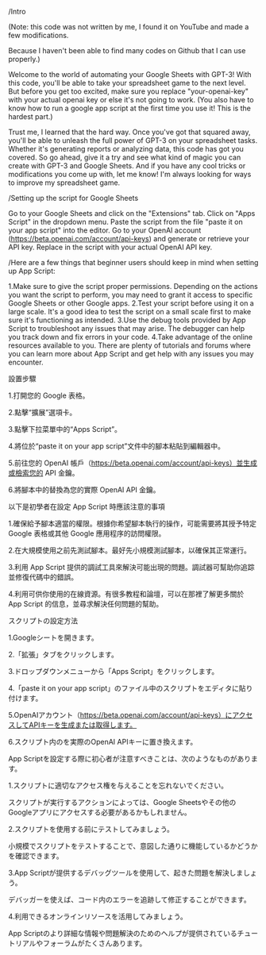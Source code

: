 /Intro

 (Note: this code was not written by me, I found it on YouTube and made a few modifications. 
 
 Because I haven't been able to find many codes on Github that I can use properly.)
 
Welcome to the world of automating your Google Sheets with GPT-3!
With this code, you'll be able to take your spreadsheet game to the next level.
But before you get too excited, make sure you replace "your-openai-key" with your actual openai key or else it's not going to work.
(You also have to know how to run a google app script at the first time you use it! This is the hardest part.)

Trust me, I learned that the hard way.
Once you've got that squared away, you'll be able to unleash the full power of GPT-3 on your spreadsheet tasks.
Whether it's generating reports or analyzing data, this code has got you covered.
So go ahead, give it a try and see what kind of magic you can create with GPT-3 and Google Sheets.
And if you have any cool tricks or modifications you come up with, let me know!
I'm always looking for ways to improve my spreadsheet game.


/Setting up the script for Google Sheets

Go to your Google Sheets and click on the "Extensions" tab.
Click on "Apps Script" in the dropdown menu.
Paste the script from the file "paste it on your app script" into the editor.
Go to your OpenAI account (https://beta.openai.com/account/api-keys) and generate or retrieve your API key.
Replace <Your-OPENAI-KEY> in the script with your actual OpenAI API key.


/Here are a few things that beginner users should keep in mind when setting up App Script:

1.Make sure to give the script proper permissions. Depending on the actions you want the script to perform, you may need to grant it access to specific Google Sheets or other Google apps.
2.Test your script before using it on a large scale. It's a good idea to test the script on a small scale first to make sure it's functioning as intended.
3.Use the debug tools provided by App Script to troubleshoot any issues that may arise. The debugger can help you track down and fix errors in your code.
4.Take advantage of the online resources available to you. There are plenty of tutorials and forums where you can learn more about App Script and get help with any issues you may encounter.
 
 
 
 
 
  
設置步驟
 
1.打開您的 Google 表格。
 
2.點擊“擴展”選項卡。
 
3.點擊下拉菜單中的“Apps Script”。
 
4.將位於“paste it on your app script”文件中的腳本粘貼到編輯器中。
 
5.前往您的 OpenAI 帳戶（https://beta.openai.com/account/api-keys）並生成或檢索您的 API 金鑰。
 
6.將腳本中的<Your-OPENAI-KEY>替換為您的實際 OpenAI API 金鑰。

 
以下是初學者在設定 App Script 時應該注意的事項

1.確保給予腳本適當的權限。根據你希望腳本執行的操作，可能需要將其授予特定 Google 表格或其他 Google 應用程序的訪問權限。
 
2.在大規模使用之前先測試腳本。最好先小規模測試腳本，以確保其正常運行。
 
3.利用 App Script 提供的調試工具來解決可能出現的問題。調試器可幫助你追踪並修復代碼中的錯誤。
 
4.利用可供你使用的在線資源。有很多教程和論壇，可以在那裡了解更多關於 App Script 的信息，並尋求解決任何問題的幫助。
 
 
 
 
スクリプトの設定方法
 
1.Googleシートを開きます。
 
2.「拡張」タブをクリックします。
 
3.ドロップダウンメニューから「Apps Script」をクリックします。
 
4.「paste it on your app script」のファイル中のスクリプトをエディタに貼り付けます。
 
5.OpenAIアカウント（https://beta.openai.com/account/api-keys）にアクセスしてAPIキーを生成または取得します。
 
6.スクリプト内の<Your-OPENAI-KEY>を実際のOpenAI APIキーに置き換えます。

 
App Scriptを設定する際に初心者が注意すべきことは、次のようなものがあります。

1.スクリプトに適切なアクセス権を与えることを忘れないでください。
 
  スクリプトが実行するアクションによっては、Google Sheetsやその他のGoogleアプリにアクセスする必要があるかもしれません。
 
2.スクリプトを使用する前にテストしてみましょう。
 
  小規模でスクリプトをテストすることで、意図した通りに機能しているかどうかを確認できます。
 
3.App Scriptが提供するデバッグツールを使用して、起きた問題を解決しましょう。
 
  デバッガーを使えば、コード内のエラーを追跡して修正することができます。
 
4.利用できるオンラインリソースを活用してみましょう。
 
  App Scriptのより詳細な情報や問題解決のためのヘルプが提供されているチュートリアルやフォーラムがたくさんあります。
